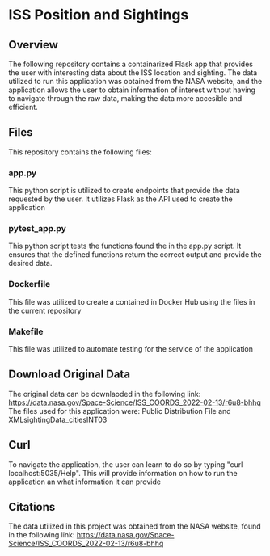 # ISS Position and Sightings

## Overview
The following repository contains a containarized Flask app that provides the user with interesting data about the ISS location and sighting. The data utilized to run this application was obtained from the NASA website, and the application allows the user to obtain information of interest without having to navigate through the raw data, making the data more accesible and efficient.

## Files
This repository contains the following files:

### app.py
This python script is utilized to create endpoints that provide the data requested by the user. It utilizes Flask as the API used to create the application

### pytest_app.py
This python script tests the functions found the in the app.py script. It ensures that the defined functions return the correct output and provide the desired data.

### Dockerfile
This file was utilized to create a contained in Docker Hub using the files in the current repository

### Makefile
This file was utilized to automate testing for the service of the application

## Download Original Data
The original data can be downlaoded in the following link:
https://data.nasa.gov/Space-Science/ISS_COORDS_2022-02-13/r6u8-bhhq
The files used for this application were: Public Distribution File and XMLsightingData_citiesINT03

## Curl
To navigate the application, the user can learn to do so by typing "curl localhost:5035/Help". This will provide information on how to run the application an what information it can provide

## Citations
The data utilized in this project was obtained from the NASA website, found in the following link: https://data.nasa.gov/Space-Science/ISS_COORDS_2022-02-13/r6u8-bhhq


